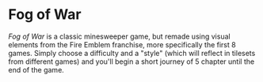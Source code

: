 <h1>Fog of War</h1>
<p><i>Fog of War</i> is a classic minesweeper game, but remade using visual elements from the Fire Emblem franchise, more specifically the first 8 games. Simply choose a difficulty and a "style" (which will reflect in tilesets from different games) and you'll begin a short journey of 5 chapter until the end of the game.</p>